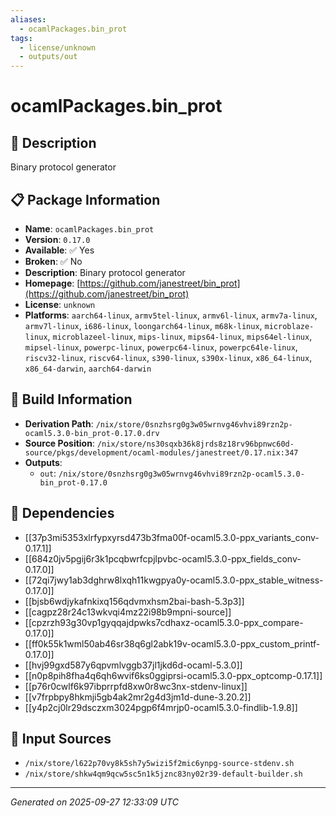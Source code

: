 ```yaml
---
aliases:
  - ocamlPackages.bin_prot
tags:
  - license/unknown
  - outputs/out
---
```


# ocamlPackages.bin_prot

## 📝 Description

Binary protocol generator

## 📋 Package Information

- **Name**: `ocamlPackages.bin_prot`
- **Version**: `0.17.0`
- **Available**: ✅ Yes
- **Broken**: ✅ No
- **Description**: Binary protocol generator
- **Homepage**: [https://github.com/janestreet/bin_prot](https://github.com/janestreet/bin_prot)
- **License**: `unknown`
- **Platforms**: `aarch64-linux`, `armv5tel-linux`, `armv6l-linux`, `armv7a-linux`, `armv7l-linux`, `i686-linux`, `loongarch64-linux`, `m68k-linux`, `microblaze-linux`, `microblazeel-linux`, `mips-linux`, `mips64-linux`, `mips64el-linux`, `mipsel-linux`, `powerpc-linux`, `powerpc64-linux`, `powerpc64le-linux`, `riscv32-linux`, `riscv64-linux`, `s390-linux`, `s390x-linux`, `x86_64-linux`, `x86_64-darwin`, `aarch64-darwin`

## 🔧 Build Information

- **Derivation Path**: `/nix/store/0snzhsrg0g3w05wrnvg46vhvi89rzn2p-ocaml5.3.0-bin_prot-0.17.0.drv`
- **Source Position**: `/nix/store/ns30sqxb36k8jrds8z18rv96bpnwc60d-source/pkgs/development/ocaml-modules/janestreet/0.17.nix:347`
- **Outputs**:
  - `out`:  `/nix/store/0snzhsrg0g3w05wrnvg46vhvi89rzn2p-ocaml5.3.0-bin_prot-0.17.0`

## 🔗 Dependencies

- [[37p3mi5353xlrfypxyrsd473b3fma00f-ocaml5.3.0-ppx_variants_conv-0.17.1]]
- [[684z0jv5pgij6r3k1pcqbwrfcpjlpvbc-ocaml5.3.0-ppx_fields_conv-0.17.0]]
- [[72qi7jwy1ab3dghrw8lxqh11kwgpya0y-ocaml5.3.0-ppx_stable_witness-0.17.0]]
- [[bjsb6wdjykafnkixq156qdvmxhsm2bai-bash-5.3p3]]
- [[cagpz28r24c13wkvqi4mz22i98b9mpni-source]]
- [[cpzrzh93g30vp1gyqqajdpwks7cdhaxz-ocaml5.3.0-ppx_compare-0.17.0]]
- [[ff0k55k1wml50ab46sr38q6gl2abk19v-ocaml5.3.0-ppx_custom_printf-0.17.0]]
- [[hvj99gxd587y6qpvmlvggb37jl1jkd6d-ocaml-5.3.0]]
- [[n0p8pih8fha4q6qh6wvif6ks0ggiprsi-ocaml5.3.0-ppx_optcomp-0.17.1]]
- [[p76r0cwlf6k97ibprrpfd8xw0r8wc3nx-stdenv-linux]]
- [[v7frpbpy8hkmji5gb4ak2mr2g4d3jm1d-dune-3.20.2]]
- [[y4p2cj0lr29dsczxm3024pgp6f4mrjp0-ocaml5.3.0-findlib-1.9.8]]

## 📁 Input Sources

- `/nix/store/l622p70vy8k5sh7y5wizi5f2mic6ynpg-source-stdenv.sh`
- `/nix/store/shkw4qm9qcw5sc5n1k5jznc83ny02r39-default-builder.sh`

---
*Generated on 2025-09-27 12:33:09 UTC*
